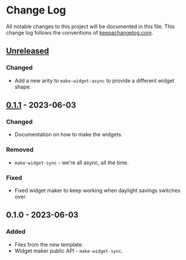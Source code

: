 # Change Log
All notable changes to this project will be documented in this file. This change log follows the conventions of [keepachangelog.com](http://keepachangelog.com/).

## [Unreleased]
### Changed
- Add a new arity to `make-widget-async` to provide a different widget shape.

## [0.1.1] - 2023-06-03
### Changed
- Documentation on how to make the widgets.

### Removed
- `make-widget-sync` - we're all async, all the time.

### Fixed
- Fixed widget maker to keep working when daylight savings switches over.

## 0.1.0 - 2023-06-03
### Added
- Files from the new template.
- Widget maker public API - `make-widget-sync`.

[Unreleased]: https://github.com/your-name/interprete/compare/0.1.1...HEAD
[0.1.1]: https://github.com/your-name/interprete/compare/0.1.0...0.1.1
